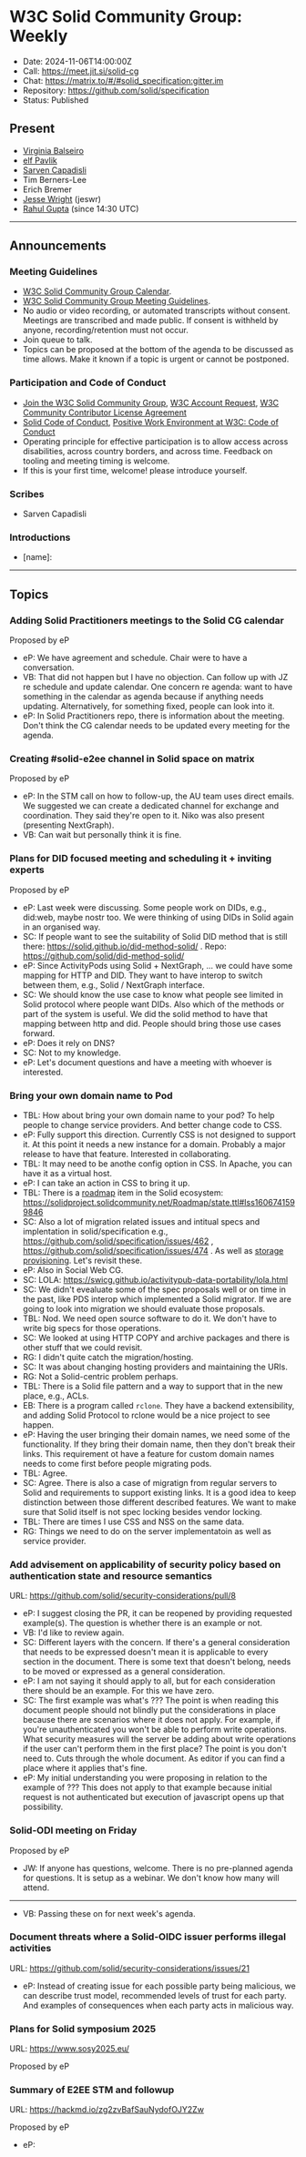 # W3C Solid Community Group: Weekly

* Date: 2024-11-06T14:00:00Z
* Call: https://meet.jit.si/solid-cg
* Chat: https://matrix.to/#/#solid_specification:gitter.im
* Repository: https://github.com/solid/specification
* Status: Published


## Present
* [Virginia Balseiro](https://virginiabalseiro.com/#me)
* [elf Pavlik](https://elf-pavlik.hackers4peace.net)
* [Sarven Capadisli](https://csarven.ca/#i)
* Tim Berners-Lee
* Erich Bremer
* [Jesse Wright](https://www.jeswr.org/#me) (jeswr)
* [Rahul Gupta](https://cxres.pages.dev/profile#i) (since 14:30 UTC)
---

## Announcements

### Meeting Guidelines
* [W3C Solid Community Group Calendar](https://www.w3.org/groups/cg/solid/calendar).
* [W3C Solid Community Group Meeting Guidelines](https://github.com/w3c-cg/solid/blob/main/meetings/README.md).
* No audio or video recording, or automated transcripts without consent. Meetings are transcribed and made public. If consent is withheld by anyone, recording/retention must not occur.
* Join queue to talk.
* Topics can be proposed at the bottom of the agenda to be discussed as time allows. Make it known if a topic is urgent or cannot be postponed.

### Participation and Code of Conduct
* [Join the W3C Solid Community Group](https://www.w3.org/community/solid/join), [W3C Account Request](http://www.w3.org/accounts/request), [W3C Community Contributor License Agreement](https://www.w3.org/community/about/agreements/cla/)
* [Solid Code of Conduct](https://github.com/solid/process/blob/main/code-of-conduct.md), [Positive Work Environment at W3C: Code of Conduct](https://www.w3.org/policies/code-of-conduct/)
* Operating principle for effective participation is to allow access across disabilities, across country borders, and across time. Feedback on tooling and meeting timing is welcome.
* If this is your first time, welcome! please introduce yourself.


### Scribes
* Sarven Capadisli


### Introductions
* [name]:

---

## Topics

### Adding Solid Practitioners meetings to the Solid CG calendar
Proposed by eP

* eP: We have agreement and schedule. Chair were to have a conversation.
* VB: That did not happen but I have no objection. Can follow up with JZ re schedule and update calendar. One concern re agenda: want to have something in the calendar as agenda because if anything needs updating. Alternatively, for something fixed, people can look into it.
* eP: In Solid Practitioners repo, there is information about the meeting. Don't think the CG calendar needs to be updated every meeting for the agenda.


### Creating #solid-e2ee channel in Solid space on matrix
Proposed by eP

* eP: In the STM call on how to follow-up, the AU team uses direct emails. We suggested we can create a dedicated channel for exchange and coordination. They said they're open to it. Niko was also present (presenting NextGraph).
* VB: Can wait but personally think it is fine.

### Plans for DID focused meeting and scheduling it + inviting experts
Proposed by eP

* eP: Last week were discussing. Some people work on DIDs, e.g., did:web, maybe nostr too. We were thinking of using DIDs in Solid again in an organised way.
* SC: If people want to see the suitability of Solid DID method that is still there: https://solid.github.io/did-method-solid/ . Repo: https://github.com/solid/did-method-solid/
* eP: Since ActivityPods using Solid + NextGraph, ... we could have some mapping for HTTP and DID. They want to have interop to switch between them, e.g., Solid / NextGraph interface.
* SC: We should know the use case to know what people see limited in Solid protocol where people want DIDs. Also which of the methods or part of the system is useful. We did the solid method to have that mapping between http and did. People should bring those use cases forward.
* eP: Does it rely on DNS?
* SC: Not to my knowledge.
* eP: Let's document questions and have a meeting with whoever is interested.

### Bring your own domain name to Pod

* TBL: How about bring your own domain name to your pod? To help people to change service providers. And better change code to CSS.
* eP: Fully support this direction. Currently CSS is not designed to support it. At this point it needs a new instance for a domain. Probably a major release to have that feature. Interested in collaborating.
* TBL: It may need to be anothe config option in CSS. In Apache, you can have it as a virtual host.
* eP: I can take an action in CSS to bring it up.
* TBL: There is a [roadmap](https://solidproject.solidcommunity.net/Roadmap/) item in the Solid ecosystem: https://solidproject.solidcommunity.net/Roadmap/state.ttl#Iss1606741599846
* SC: Also a lot of migration related issues and intitual specs and implentation in solid/specification e.g., https://github.com/solid/specification/issues/462 , https://github.com/solid/specification/issues/474 . As well as [storage provisioning](https://github.com/solid/specification/issues/317). Let's revisit these.
* eP: Also in Social Web CG.
* SC: LOLA: https://swicg.github.io/activitypub-data-portability/lola.html
* SC: We didn't evealuate some of the spec proposals well or on time in the past, like PDS interop which implemented a Solid migrator. If we are going to look into migration we should evaluate those proposals.
* TBL: Nod. We need open source software to do it. We don't have to write big specs for those operations.
* SC: We looked at using HTTP COPY and archive packages and there is other stuff that we could revisit.
* RG: I didn't quite catch the migration/hosting.
* SC: It was about changing hosting providers and maintaining the URIs.
* RG: Not a Solid-centric problem perhaps.
* TBL: There is a Solid file pattern and a way to support that in the new place, e.g., ACLs.
* EB: There is a program called `rclone`. They have a backend extensibility, and adding Solid Protocol to rclone would be a nice project to see happen.
* eP: Having the user bringing their domain names, we need some of the functionality. If they bring their domain name, then they don't break their links. This requirement ot have a feature for custom domain names needs to come first before people migrating pods.
* TBL: Agree.
* SC: Agree. There is also a case of migratign from regular servers to Solid and requirements to support existing links. It is a good idea to keep distinction between those different described features. We want to make sure that Solid itself is not spec locking besides vendor locking.
* TBL: There are times I use CSS and NSS on the same data.
* RG: Things we need to do on the server implementatoin as well as service provider.

### Add advisement on applicability of security policy based on authentication state and resource semantics
URL: https://github.com/solid/security-considerations/pull/8

* eP: I suggest closing the PR, it can be reopened by providing requested example(s). The question is whether there is an example or not.
* VB: I'd like to review again.
* SC: Different layers with the concern. If there's a general consideration that needs to be expressed doesn't mean it is applicable to every section in the document. There is some text that doesn't belong, needs to be moved or expressed as a general consideration.
* eP: I am not saying it should apply to all, but for each consideration there should be an example. For this we have zero.
* SC: The first example was what's ??? The point is when reading this document people should not blindly put the considerations in place because there are scenarios where it does not apply. For example, if you're unauthenticated you won't be able to perform write operations. What security measures will the server be adding about write operations if the user can't perform them in the first place? The point is you don't need to. Cuts through the whole document. As editor if you can find a place where it applies that's fine.
* eP: My initial understanding you were proposing in relation to the example of ??? This does not apply to that example because initial request is not authenticated but execution of javascript opens up that possibility.


### Solid-ODI meeting on Friday
Proposed by eP

* JW: If anyone has questions, welcome. There is no pre-planned agenda for questions. It is setup as a webinar. We don't know how many will attend.


---

* VB: Passing these on for next week's agenda.

### Document threats where a Solid-OIDC issuer performs illegal activities
URL: https://github.com/solid/security-considerations/issues/21

* eP: Instead of creating issue for each possible party being malicious, we can describe trust model, recommended levels of trust for each party. And examples of consequences when each party acts in malicious way.


### Plans for Solid symposium 2025
URL: https://www.sosy2025.eu/

Proposed by eP

### Summary of E2EE STM and followup
URL: https://hackmd.io/zg2zvBafSauNydofOJY2Zw

Proposed by eP

* eP:
